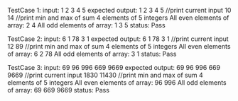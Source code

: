 
TestCase 1:
input: 1 2 3 4 5
expected output: 
1 2 3 4 5 //print current input
10 14 //print min and max of sum 4 elements of 5 integers
All even elements of array: 2 4
All odd elements of array: 1 3 5
status: Pass

TestCase 2:
input: 6 1 78 3 1
expected output: 
6 1 78 3 1 //print current input
12 89 //print min and max of sum 4 elements of 5 integers
All even elements of array: 6 2 78
All odd elements of array: 3 1
status: Pass

TestCase 3:
input: 69 96 996 669 9669
expected output: 
69 96 996 669 9669 //print current input
1830 11430 //print min and max of sum 4 elements of 5 integers
All even elements of array: 96 996
All odd elements of array: 69 669 9669
status: Pass
